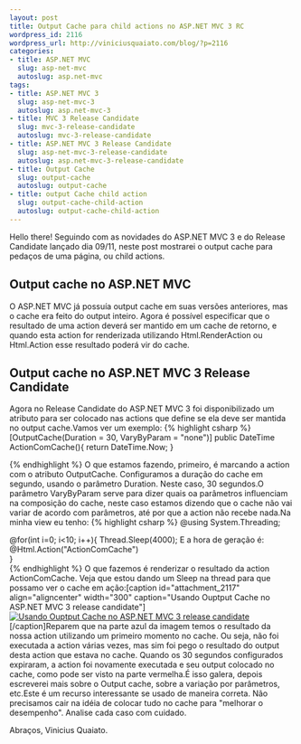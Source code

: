 ```yaml
--- 
layout: post
title: Output Cache para child actions no ASP.NET MVC 3 RC
wordpress_id: 2116
wordpress_url: http://viniciusquaiato.com/blog/?p=2116
categories: 
- title: ASP.NET MVC
  slug: asp-net-mvc
  autoslug: asp.net-mvc
tags: 
- title: ASP.NET MVC 3
  slug: asp-net-mvc-3
  autoslug: asp.net-mvc-3
- title: MVC 3 Release Candidate
  slug: mvc-3-release-candidate
  autoslug: mvc-3-release-candidate
- title: ASP.NET MVC 3 Release Candidate
  slug: asp-net-mvc-3-release-candidate
  autoslug: asp.net-mvc-3-release-candidate
- title: Output Cache
  slug: output-cache
  autoslug: output-cache
- title: output Cache child action
  slug: output-cache-child-action
  autoslug: output-cache-child-action
---
```

Hello there! Seguindo com as novidades do ASP.NET MVC 3 e do Release Candidate lançado dia 09/11, neste post mostrarei o output cache para pedaços de uma página, ou child actions.

## Output cache no ASP.NET MVC
O ASP.NET MVC já possuía output cache em suas versões anteriores, mas o cache era feito do output inteiro. Agora é possível especificar que o resultado de uma action deverá ser mantido em um cache de retorno, e quando esta action for renderizada utilizando Html.RenderAction ou Html.Action esse resultado poderá vir do cache.

## Output cache no ASP.NET MVC 3 Release Candidate
Agora no Release Candidate do ASP.NET MVC 3 foi disponibilizado um atributo para ser colocado nas actions que define se ela deve ser mantida no output cache.Vamos ver um exemplo:
{% highlight csharp %}
[OutputCache(Duration = 30, VaryByParam = "none")]
public DateTime ActionComCache(){    return DateTime.Now;
    }

{% endhighlight %}
O que estamos fazendo, primeiro, é marcando a action com o atributo OutputCache. Configuramos a duração do cache em segundo, usando o parâmetro Duration. Neste caso, 30 segundos.O parâmetro VaryByParam serve para dizer quais oa parâmetros influenciam na composição do cache, neste caso estamos dizendo que o cache não vai variar de acordo com parâmetros, até por que a action não recebe nada.Na minha view eu tenho:
{% highlight csharp %}
@using System.Threading;
    <!DOCTYPE html SYSTEM><html><head>    <title>ActionComCache</title></head><body>    <div>        @for(int i=0;
    i<10;
    i++){            Thread.Sleep(4000);
    <text>E a hora de geração é: @Html.Action("ActionComCache")</text><br />        }
    </div></body></html>
{% endhighlight %}
O que fazemos é renderizar o resultado da action ActionComCache. Veja que estou dando um Sleep na thread para que possamo ver o cache em ação:[caption id="attachment_2117" align="aligncenter" width="300" caption="Usando Ouptput Cache no ASP.NET MVC 3 release candidate"][![Usando Ouptput Cache no ASP.NET MVC 3 release candidate](http://viniciusquaiato.com/blog/wp-content/uploads/2010/11/usando-ouptput-cache-300x271.png "Usando Ouptput Cache no ASP.NET MVC 3 release candidate")](http://viniciusquaiato.com/blog/wp-content/uploads/2010/11/usando-ouptput-cache.png)[/caption]Reparem que na parte azul da imagem temos o resultado da nossa action utilizando um primeiro momento no cache. Ou seja, não foi executada a action várias vezes, mas sim foi pego o resultado do output desta action que estava no cache. Quando os 30 segundos configurados expiraram, a action foi novamente executada e seu output colocado no cache, como pode ser visto na parte vermelha.É isso galera, depois escreverei mais sobre o Output cache, sobre a variação por parâmetros, etc.Este é um recurso interessante se usado de maneira correta. Não precisamos cair na idéia de colocar tudo no cache para "melhorar o desempenho". Analise cada caso com cuidado.

Abraços,
Vinicius Quaiato.
